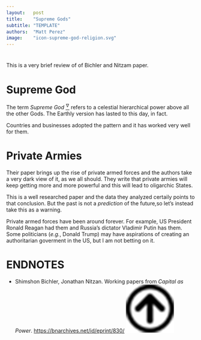 ```yaml
---
layout:   post
title:    "Supreme Gods"
subtitle: "TEMPLATE"
authors:  "Matt Perez"
image:    "icon-supreme-god-religion.svg"
---
```


<div style='display:none; '>
 <p>It started with Zoroastrian, in Persia. He probably wanted to appeal to the Kings and Queens of his time (or he wanted to be the Persian pope).</p>
</div>

<h1></h1>
 <p>This is a very brief review of of Bichler and Nitzam paper.</p>

<h1>Supreme God</h1>
 <p>The term <em>Supreme God</em> <a href='#en01'><sup id='bm01'>&hairsp;&nabla;&hairsp;</sup></a> refers to a celestial hierarchical power above all the other Gods. The Earthly version has lasted to this day, in fact.</p>
 <p>Countries and businesses adopted the pattern and it has worked very well for them.</p>

<h1>Private Armies</h1>
 <p>Their paper brings up the rise of private armed forces and the authors take a very dark view of it, as we all should. They write that private armies will keep getting more and more powerful and this will lead to oligarchic States.</p>
 <p>This is a well researched paper and the data they analyzed certaily points to that conclusion. But the past is not a <em>prediction</em> of the future,so let&rsquo;s instead take this as a warning.</p>
 <p>Private armed forces have been around forever. For example, US President Ronald Reagan had them and Russia&rsquo;s dictator Vladimir Putin has them. Some politicians (<em>e.g.</em>, Donald Trump) may have aspirations of creating an authoritarian goverment in the US, but I am not betting on it.</p>

<h1 class="_section">ENDNOTES</h1>
 <ul>
  <li id="en01">
   <p class="_list-item">
    Shimshon Bichler, Jonathan Nitzan.
    Working papers from <em>Capital as Power</em>.
    <a href="https://bnarchives.net/id/eprint/830/" target="_blank">https://bnarchives.net/id/eprint/830/</a>
    <a class="_uparrow" href="#bm01"><img src="/assets/img/arrow-up-icon.png"></a>
   </p>
  </li>
 </ul>